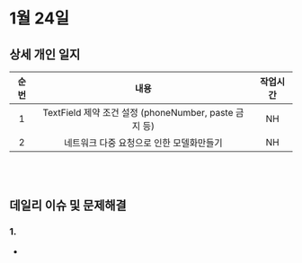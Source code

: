 # 1월 24일
## 상세 개인 일지 
|순번|내용|작업시간
|:---:|:-----:|:-------:
|1| TextField 제약 조건 설정 (phoneNumber, paste 금지 등)| NH 
|2| 네트워크 다중 요청으로 인한 모델화만들기 | NH


</br></br>
## 데일리 이슈 및 문제해결
### 1. 
  - 
